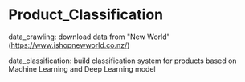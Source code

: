 # Product_Classification
data_crawling: download data from "New World" (https://www.ishopnewworld.co.nz/)

data_classification: build classification system for products based on Machine Learning and Deep Learning model
